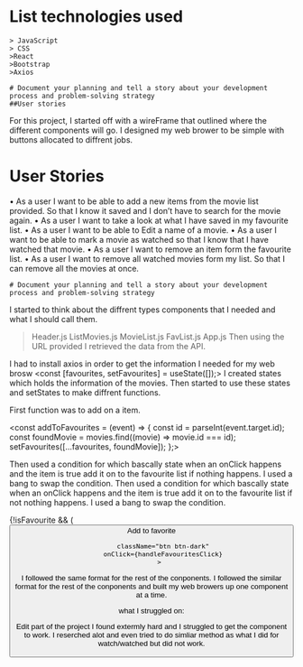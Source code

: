 # List technologies used

    > JavaScript
    > CSS
    >React
    >Bootstrap
    >Axios

    # Document your planning and tell a story about your development process and problem-solving strategy
    ##User stories

For this project, I started off with a wireFrame that outlined where the different components will go. I designed my web brower to be simple with buttons allocated to diffrent jobs.

# User Stories

• As a user I want to be able to add a new items from the movie list provided. So that I know it saved and I don’t have to search for the movie again.
• As a user I want to take a look at what I have saved in my favourite list.
• As a user I want to be able to Edit a name of a movie.
• As a user I want to be able to mark a movie as watched so that I know that I have watched that movie.
• As a user I want to remove an item form the favourite list.
• As a user I want to remove all watched movies form my list. So that I can remove all the movies at once.

    # Document your planning and tell a story about your development process and problem-solving strategy

I started to think about the diffrent types components that I needed and what I should call them.

> Header.js
> ListMovies.js
> MovieList.js
> FavList.js
> App.js
> Then using the URL provided I retrieved the data from the API.

I had to install axios in order to get the information I needed for my web brosw
<const [favourites, setFavourites] = useState([]);>
I created states which holds the information of the movies.
Then started to use these states and setStates to make diffrent functions.

First function was to add on a item.

<const addToFavourites = (event) => {
const id = parseInt(event.target.id);
const foundMovie = movies.find((movie) => movie.id === id);
setFavourites([...favourites, foundMovie]);
};>

Then used a condition for which bascally state when an onClick happens and the item is true add it on to the favourite list if nothing happens. I used a bang to swap the condition.
Then used a condition for which bascally state when an onClick happens and the item is true add it on to the favourite list if not nothing happens. I used a bang to swap the condition.

{!isFavourite && (
<button id={id} className="btn btn-dark" onClick={handleAddToFav}>
Add to favorite

          className="btn btn-dark"
          onClick={handleFavouritesClick}
        >

I followed the same format for the rest of the conponents.
I followed the similar format for the rest of the conponents and built my web browers up one component at a time.

what I struggled on:

Edit part of the project I found extermly hard and I struggled to get the component to work. I reserched alot and even tried to do simliar method as what I did for watch/watched but did not work.
